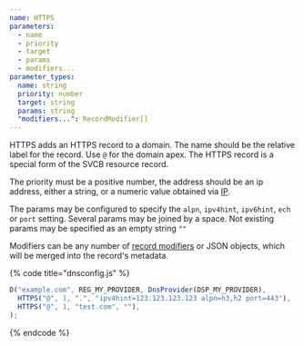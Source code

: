 ```yaml
---
name: HTTPS
parameters:
  - name
  - priority
  - target
  - params
  - modifiers...
parameter_types:
  name: string
  priority: number
  target: string
  params: string
  "modifiers...": RecordModifier[]
---
```


HTTPS adds an HTTPS record to a domain. The name should be the relative label for the record. Use `@` for the domain apex. The HTTPS record is a special form of the SVCB resource record.

The priority must be a positive number, the address should be an ip address, either a string, or a numeric value obtained via [IP](../top-level-functions/IP.md).

The params may be configured to specify the `alpn`, `ipv4hint`, `ipv6hint`, `ech` or `port` setting. Several params may be joined by a space. Not existing params may be specified as an empty string `""`

Modifiers can be any number of [record modifiers](https://docs.dnscontrol.org/language-reference/record-modifiers) or JSON objects, which will be merged into the record's metadata.

{% code title="dnsconfig.js" %}
```javascript
D("example.com", REG_MY_PROVIDER, DnsProvider(DSP_MY_PROVIDER),
  HTTPS("@", 1, ".", "ipv4hint=123.123.123.123 alpn=h3,h2 port=443"),
  HTTPS("@", 1, "test.com", ""),
);
```
{% endcode %}
